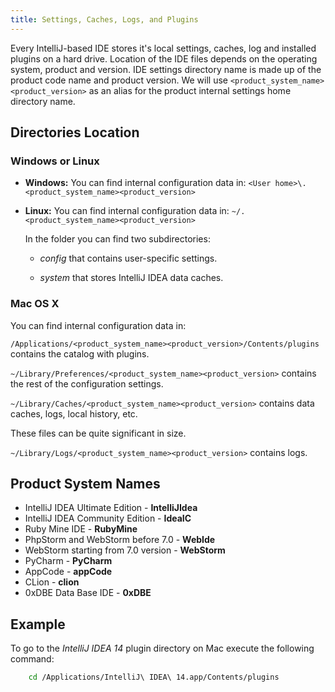 ```yaml
---
title: Settings, Caches, Logs, and Plugins
---
```


Every IntelliJ-based IDE stores it's local settings, caches, log and installed plugins on a hard drive.
Location of the IDE files depends on the operating system, product and version.
IDE settings directory name is made up of the product code name and product version.
We will use ```<product_system_name><product_version>``` as an alias for the product internal settings home directory name.

## Directories Location


### Windows or Linux

* **Windows:**
  You can find internal configuration data in:
  ```<User home>\.<product_system_name><product_version>```

* **Linux:**
  You can find internal configuration data in:
  ```~/.<product_system_name><product_version>```


  In the folder you can find two subdirectories:

  * *config* that contains user-specific settings.

  * *system* that stores IntelliJ IDEA data caches.

### Mac OS X

  You can find internal configuration data in:

  ```/Applications/<product_system_name><product_version>/Contents/plugins``` contains the catalog with plugins.

  ```~/Library/Preferences/<product_system_name><product_version>``` contains the rest of the configuration settings.

  ```~/Library/Caches/<product_system_name><product_version>``` contains data caches, logs, local history, etc.

  These files can be quite significant in size.

  ```~/Library/Logs/<product_system_name><product_version>``` contains logs.

## Product System Names

* IntelliJ IDEA Ultimate Edition - **IntelliJIdea**
* IntelliJ IDEA Community Edition - **IdeaIC**
* Ruby Mine IDE - **RubyMine**
* PhpStorm and WebStorm before 7.0 - **WebIde**
* WebStorm starting from 7.0 version - **WebStorm**
* PyCharm - **PyCharm**
* AppCode - **appCode**
* CLion - **clion**
* 0xDBE Data Base IDE - **0xDBE**

## Example

To go to the *IntelliJ IDEA 14* plugin directory on Mac execute the following command:

```bash
    cd /Applications/IntelliJ\ IDEA\ 14.app/Contents/plugins
```